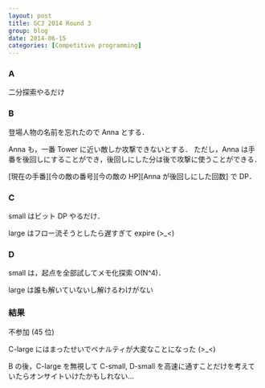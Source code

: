 ```yaml
---
layout: post
title: GCJ 2014 Round 3
group: blog
date: 2014-06-15
categories: [Competitive programming]
---
```


### A
二分探索やるだけ

### B
登場人物の名前を忘れたので Anna とする．

Anna も，一番 Tower に近い敵しか攻撃できないとする．
ただし，Anna は手番を後回しにすることができ，後回しにした分は後で攻撃に使うことができる．

[現在の手番][今の敵の番号][今の敵の HP][Anna が後回しにした回数] で DP．

### C
small はビット DP やるだけ．

large はフロー流そうとしたら遅すぎて expire (>_<)

### D
small は，起点を全部試してメモ化探索 O(N^4)．

large は誰も解いていないし解けるわけがない

### 結果
不参加 (45 位)

C-large にはまったせいでペナルティが大変なことになった (>_<)

B の後，C-large を無視して C-small, D-small を高速に通すことだけを考えていたらオンサイトいけたかもしれない…
